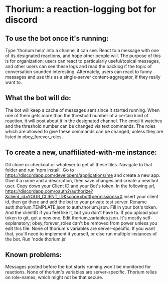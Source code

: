 # Thorium: a reaction-logging bot for discord

## To use the bot once it's running:
Type 'thorium help' into a channel it can see.
React to a message with one of its designated reactions, and hope other people will.
The purpose of this is for organization; users can react to particularly useful/topical messages, and other users can see these logs and read the backlog if the topic of conversation sounded interesting. Alternately, users can react to funny messages and use this as a single-server content-aggregator, if they really want to. 
## What the bot will do:
The bot will keep a cache of messages sent since it started running. When one of them gets more than the threshold number of a certain kind of reaction, it will post about it in the designated channel.
The emoji it watches and the threshold number can be changed via text commands. The roles which are allowed to give these commands can be changed, unless they are listed in obey_forever_roles.
## To create a new, unaffiliated-with-me instance:
Git clone or checkout or whatever to get all these files. 
Navigate to that folder and run 'npm install'.
Go to https://discordapp.com/developers/applications/me and create a new app. 
Give it a name and a description, then save changes and create a new bot user. Copy down your Client ID and your Bot's token.
In the following url, https://discordapp.com/oauth2/authorize?&client_id=YOUR_CLIENT_ID&scope=bot&permissions=0 insert your client id, then go there and add the bot to your private test server.
Rename auth.thorium.TEMPLATE.json to auth.thorium.json. Fill in your bot's token. And the clientID if you feel like it, but you don't have to. If you upload your token to git, get a new one.
Edit thorium_variables.json. It's mostly self-explanatory; obey_forever_roles can't be removed from power unless you edit this file.
None of thorium's variables are server-specific. If you want that, you'll need to implement it yourself, or else run multiple instances of the bot.
Run 'node thorium.js'
## Known problems:
Messages posted before the bot starts running won't be monitored for reactions.
None of thorium's variables are server-specific.
Thorium relies on role-names, which might not be that secure.